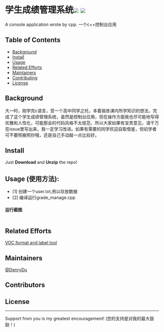 # 学生成绩管理系统![](https://img.shields.io/badge/language-python-green.svg)  ![](https://img.shields.io/badge/language-cpp-green.svg)
A console application wrote by cpp.
一个c++控制台应用


## Table of Contents
- [Background](#background)
- [Install](#install)
- [Usage](#usage)
- [Related Efforts](#related-efforts)
- [Maintainers](#maintainers)
- [Contributing](#contributing)
- [License](#license)


## Background
大一时，刚学完c语言，受一个高中同学之托，本着锻炼课内所学知识的想法，完成了这个学生成绩管理系统，虽然是控制台应用，但在操作方面我也尽可能地写得优雅和人性化，可能那会的代码风格不太规范，所以大家如果有宝贵意见，请千万在issue里写出来，我一定学习改进。如果有需要的同学欢迎自取借鉴，但初学者可不要照搬照抄哦，还是自己手动敲一点比较好。

## Install
Just **Download** and **Unzip** the repo!

## Usage (使用方法):
* [1] 创建一个user.txt,用以存放数据
* [2] 编译运行grade_manage.cpp
#### 运行截图
![]()
## Related Efforts
[VOC format and label tool](https://github.com/DenryDu/VOC-format-label)
## Maintainers
[@DenryDu](https://github.com/DenryDu)
## Contributors
## License
***
Support from you is my greatest encouragement! (您的支持是对我的最大鼓励！)       

